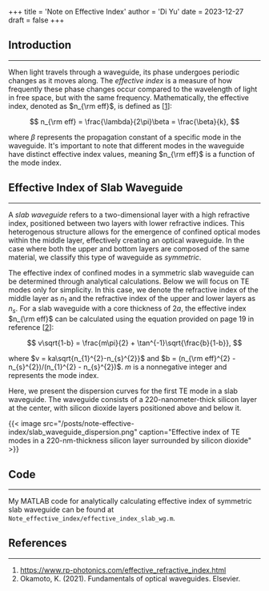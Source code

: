 +++
title = 'Note on Effective Index'
author = 'Di Yu'
date = 2023-12-27
draft = false
+++

<!-- # Note on Effective Index
**Created on** 2023-12-27\
**Author** Di Yu -->

## Introduction

---

When light travels through a waveguide, its phase undergoes periodic changes as it moves along. The *effective index* is a measure of how frequently these phase changes occur compared to the wavelength of light in free space, but with the same frequency. Mathematically, the effective index, denoted as $n_{\rm eff}$, is defined as [[1](#references)]:

$$
n_{\rm eff} = \frac{\lambda}{2\pi}\beta = \frac{\beta}{k},
$$

where $\beta$ represents the propagation constant of a specific mode in the waveguide. It's important to note that different modes in the waveguide have distinct effective index values, meaning $n_{\rm eff}$ is a function of the mode index.

## Effective Index of Slab Waveguide

---

A *slab waveguide* refers to a two-dimensional layer with a high refractive index, positioned between two layers with lower refractive indices. This heterogenous structure allows for the emergence of confined optical modes within the middle layer, effectively creating an optical waveguide. In the case where both the upper and bottom layers are composed of the same material, we classify this type of waveguide as *symmetric*.

The effective index of confined modes in a symmetric slab waveguide can be determined through analytical calculations. Below we will focus on TE modes only for simplicity. In this case, we denote the refractive index of the middle layer as $n_{1}$ and the refractive index of the upper and lower layers as $n_{s}$. For a slab waveguide with a core thickness of $2a$, the effective index $n_{\rm eff}$ can be calculated using the equation provided on page 19 in reference [[2](#references)]:

$$
v\sqrt{1-b} = \frac{m\pi}{2} + \tan^{-1}\sqrt{\frac{b}{1-b}},
$$

where $v = ka\sqrt{n_{1}^{2}-n_{s}^{2}}$ and $b = (n_{\rm eff}^{2} - n_{s}^{2})/(n_{1}^{2} - n_{s}^{2})$. $m$ is a nonnegative integer and represents the mode index.

Here, we present the dispersion curves for the first TE mode in a slab waveguide. The waveguide consists of a 220-nanometer-thick silicon layer at the center, with silicon dioxide layers positioned above and below it.

{{< image src="/posts/note-effective-index/slab_waveguide_dispersion.png" caption="Effective index of TE modes in a 220-nm-thickness silicon layer surrounded by silicon dioxide" >}}

## Code

---

My MATLAB code for analytically calculating effective index of symmetric slab waveguide can be found at `Note_effective_index/effective_index_slab_wg.m`.

## References

---

1. https://www.rp-photonics.com/effective_refractive_index.html
2. Okamoto, K. (2021). Fundamentals of optical waveguides. Elsevier.